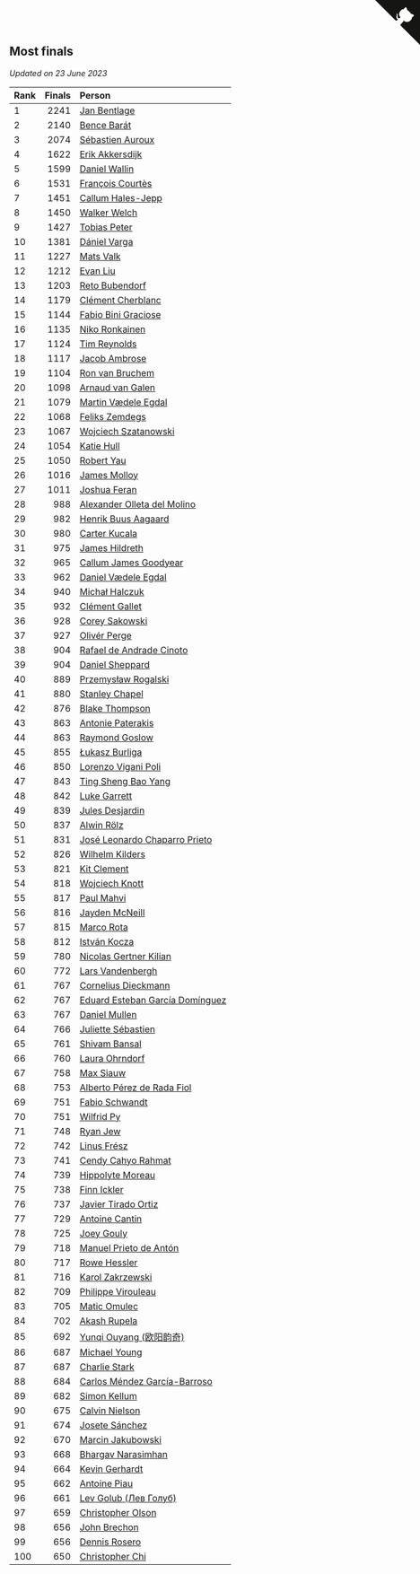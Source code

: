## Most finals

*Updated on 23 June 2023*

| Rank | Finals | Person |
| :--- | ---: | :--- |
| 1 | 2241 | [Jan Bentlage](https://www.worldcubeassociation.org/persons/2010BENT01) |
| 2 | 2140 | [Bence Barát](https://www.worldcubeassociation.org/persons/2008BARA01) |
| 3 | 2074 | [Sébastien Auroux](https://www.worldcubeassociation.org/persons/2008AURO01) |
| 4 | 1622 | [Erik Akkersdijk](https://www.worldcubeassociation.org/persons/2005AKKE01) |
| 5 | 1599 | [Daniel Wallin](https://www.worldcubeassociation.org/persons/2013WALL03) |
| 6 | 1531 | [François Courtès](https://www.worldcubeassociation.org/persons/2008COUR01) |
| 7 | 1451 | [Callum Hales-Jepp](https://www.worldcubeassociation.org/persons/2012HALE01) |
| 8 | 1450 | [Walker Welch](https://www.worldcubeassociation.org/persons/2011WELC01) |
| 9 | 1427 | [Tobias Peter](https://www.worldcubeassociation.org/persons/2014PETE03) |
| 10 | 1381 | [Dániel Varga](https://www.worldcubeassociation.org/persons/2008VARG01) |
| 11 | 1227 | [Mats Valk](https://www.worldcubeassociation.org/persons/2007VALK01) |
| 12 | 1212 | [Evan Liu](https://www.worldcubeassociation.org/persons/2009LIUE01) |
| 13 | 1203 | [Reto Bubendorf](https://www.worldcubeassociation.org/persons/2012BUBE01) |
| 14 | 1179 | [Clément Cherblanc](https://www.worldcubeassociation.org/persons/2014CHER05) |
| 15 | 1144 | [Fabio Bini Graciose](https://www.worldcubeassociation.org/persons/2010GRAC02) |
| 16 | 1135 | [Niko Ronkainen](https://www.worldcubeassociation.org/persons/2010RONK01) |
| 17 | 1124 | [Tim Reynolds](https://www.worldcubeassociation.org/persons/2005REYN01) |
| 18 | 1117 | [Jacob Ambrose](https://www.worldcubeassociation.org/persons/2010AMBR01) |
| 19 | 1104 | [Ron van Bruchem](https://www.worldcubeassociation.org/persons/2003BRUC01) |
| 20 | 1098 | [Arnaud van Galen](https://www.worldcubeassociation.org/persons/2006GALE01) |
| 21 | 1079 | [Martin Vædele Egdal](https://www.worldcubeassociation.org/persons/2013EGDA02) |
| 22 | 1068 | [Feliks Zemdegs](https://www.worldcubeassociation.org/persons/2009ZEMD01) |
| 23 | 1067 | [Wojciech Szatanowski](https://www.worldcubeassociation.org/persons/2011SZAT01) |
| 24 | 1054 | [Katie Hull](https://www.worldcubeassociation.org/persons/2010HULL01) |
| 25 | 1050 | [Robert Yau](https://www.worldcubeassociation.org/persons/2009YAUR01) |
| 26 | 1016 | [James Molloy](https://www.worldcubeassociation.org/persons/2011MOLL01) |
| 27 | 1011 | [Joshua Feran](https://www.worldcubeassociation.org/persons/2011FERA01) |
| 28 | 988 | [Alexander Olleta del Molino](https://www.worldcubeassociation.org/persons/2008OLLE01) |
| 29 | 982 | [Henrik Buus Aagaard](https://www.worldcubeassociation.org/persons/2006BUUS01) |
| 30 | 980 | [Carter Kucala](https://www.worldcubeassociation.org/persons/2015KUCA01) |
| 31 | 975 | [James Hildreth](https://www.worldcubeassociation.org/persons/2009HILD01) |
| 32 | 965 | [Callum James Goodyear](https://www.worldcubeassociation.org/persons/2012GOOD02) |
| 33 | 962 | [Daniel Vædele Egdal](https://www.worldcubeassociation.org/persons/2013EGDA01) |
| 34 | 940 | [Michał Halczuk](https://www.worldcubeassociation.org/persons/2006HALC01) |
| 35 | 932 | [Clément Gallet](https://www.worldcubeassociation.org/persons/2004GALL02) |
| 36 | 928 | [Corey Sakowski](https://www.worldcubeassociation.org/persons/2011SAKO01) |
| 37 | 927 | [Olivér Perge](https://www.worldcubeassociation.org/persons/2007PERG01) |
| 38 | 904 | [Rafael de Andrade Cinoto](https://www.worldcubeassociation.org/persons/2007CINO01) |
| 39 | 904 | [Daniel Sheppard](https://www.worldcubeassociation.org/persons/2009SHEP01) |
| 40 | 889 | [Przemysław Rogalski](https://www.worldcubeassociation.org/persons/2013ROGA02) |
| 41 | 880 | [Stanley Chapel](https://www.worldcubeassociation.org/persons/2016CHAP04) |
| 42 | 876 | [Blake Thompson](https://www.worldcubeassociation.org/persons/2010THOM03) |
| 43 | 863 | [Antonie Paterakis](https://www.worldcubeassociation.org/persons/2012PATE01) |
| 44 | 863 | [Raymond Goslow](https://www.worldcubeassociation.org/persons/2014GOSL01) |
| 45 | 855 | [Łukasz Burliga](https://www.worldcubeassociation.org/persons/2013BURL01) |
| 46 | 850 | [Lorenzo Vigani Poli](https://www.worldcubeassociation.org/persons/2007POLI01) |
| 47 | 843 | [Ting Sheng Bao Yang](https://www.worldcubeassociation.org/persons/2008BAOY01) |
| 48 | 842 | [Luke Garrett](https://www.worldcubeassociation.org/persons/2017GARR05) |
| 49 | 839 | [Jules Desjardin](https://www.worldcubeassociation.org/persons/2010DESJ01) |
| 50 | 837 | [Alwin Rölz](https://www.worldcubeassociation.org/persons/2016ROLZ01) |
| 51 | 831 | [José Leonardo Chaparro Prieto](https://www.worldcubeassociation.org/persons/2011CHAP01) |
| 52 | 826 | [Wilhelm Kilders](https://www.worldcubeassociation.org/persons/2010KILD02) |
| 53 | 821 | [Kit Clement](https://www.worldcubeassociation.org/persons/2008CLEM01) |
| 54 | 818 | [Wojciech Knott](https://www.worldcubeassociation.org/persons/2011KNOT01) |
| 55 | 817 | [Paul Mahvi](https://www.worldcubeassociation.org/persons/2012MAHV01) |
| 56 | 816 | [Jayden McNeill](https://www.worldcubeassociation.org/persons/2012MCNE01) |
| 57 | 815 | [Marco Rota](https://www.worldcubeassociation.org/persons/2009ROTA01) |
| 58 | 812 | [István Kocza](https://www.worldcubeassociation.org/persons/2005KOCZ01) |
| 59 | 780 | [Nicolas Gertner Kilian](https://www.worldcubeassociation.org/persons/2013GERT01) |
| 60 | 772 | [Lars Vandenbergh](https://www.worldcubeassociation.org/persons/2003VAND01) |
| 61 | 767 | [Cornelius Dieckmann](https://www.worldcubeassociation.org/persons/2009DIEC01) |
| 62 | 767 | [Eduard Esteban García Domínguez](https://www.worldcubeassociation.org/persons/2011EDUA01) |
| 63 | 767 | [Daniel Mullen](https://www.worldcubeassociation.org/persons/2016MULL04) |
| 64 | 766 | [Juliette Sébastien](https://www.worldcubeassociation.org/persons/2014SEBA01) |
| 65 | 761 | [Shivam Bansal](https://www.worldcubeassociation.org/persons/2011BANS02) |
| 66 | 760 | [Laura Ohrndorf](https://www.worldcubeassociation.org/persons/2009OHRN01) |
| 67 | 758 | [Max Siauw](https://www.worldcubeassociation.org/persons/2017SIAU02) |
| 68 | 753 | [Alberto Pérez de Rada Fiol](https://www.worldcubeassociation.org/persons/2011FIOL01) |
| 69 | 751 | [Fabio Schwandt](https://www.worldcubeassociation.org/persons/2014SCHW02) |
| 70 | 751 | [Wilfrid Py](https://www.worldcubeassociation.org/persons/2016PYWI01) |
| 71 | 748 | [Ryan Jew](https://www.worldcubeassociation.org/persons/2008JEWR01) |
| 72 | 742 | [Linus Frész](https://www.worldcubeassociation.org/persons/2011FRES01) |
| 73 | 741 | [Cendy Cahyo Rahmat](https://www.worldcubeassociation.org/persons/2010RAHM02) |
| 74 | 739 | [Hippolyte Moreau](https://www.worldcubeassociation.org/persons/2008MORE02) |
| 75 | 738 | [Finn Ickler](https://www.worldcubeassociation.org/persons/2012ICKL01) |
| 76 | 737 | [Javier Tirado Ortiz](https://www.worldcubeassociation.org/persons/2009TIRA01) |
| 77 | 729 | [Antoine Cantin](https://www.worldcubeassociation.org/persons/2010CANT02) |
| 78 | 725 | [Joey Gouly](https://www.worldcubeassociation.org/persons/2007GOUL01) |
| 79 | 718 | [Manuel Prieto de Antón](https://www.worldcubeassociation.org/persons/2015ANTO04) |
| 80 | 717 | [Rowe Hessler](https://www.worldcubeassociation.org/persons/2007HESS01) |
| 81 | 716 | [Karol Zakrzewski](https://www.worldcubeassociation.org/persons/2014ZAKR01) |
| 82 | 709 | [Philippe Virouleau](https://www.worldcubeassociation.org/persons/2008VIRO01) |
| 83 | 705 | [Matic Omulec](https://www.worldcubeassociation.org/persons/2010OMUL02) |
| 84 | 702 | [Akash Rupela](https://www.worldcubeassociation.org/persons/2012RUPE01) |
| 85 | 692 | [Yunqi Ouyang (欧阳韵奇)](https://www.worldcubeassociation.org/persons/2007YUNQ01) |
| 86 | 687 | [Michael Young](https://www.worldcubeassociation.org/persons/2008YOUN02) |
| 87 | 687 | [Charlie Stark](https://www.worldcubeassociation.org/persons/2014STAR05) |
| 88 | 684 | [Carlos Méndez García-Barroso](https://www.worldcubeassociation.org/persons/2010GARC02) |
| 89 | 682 | [Simon Kellum](https://www.worldcubeassociation.org/persons/2016KELL12) |
| 90 | 675 | [Calvin Nielson](https://www.worldcubeassociation.org/persons/2014NIEL03) |
| 91 | 674 | [Josete Sánchez](https://www.worldcubeassociation.org/persons/2015SANC18) |
| 92 | 670 | [Marcin Jakubowski](https://www.worldcubeassociation.org/persons/2007JAKU01) |
| 93 | 668 | [Bhargav Narasimhan](https://www.worldcubeassociation.org/persons/2011NARA02) |
| 94 | 664 | [Kevin Gerhardt](https://www.worldcubeassociation.org/persons/2013GERH01) |
| 95 | 662 | [Antoine Piau](https://www.worldcubeassociation.org/persons/2008PIAU01) |
| 96 | 661 | [Lev Golub (Лев Голуб)](https://www.worldcubeassociation.org/persons/2014HOLU01) |
| 97 | 659 | [Christopher Olson](https://www.worldcubeassociation.org/persons/2009OLSO01) |
| 98 | 656 | [John Brechon](https://www.worldcubeassociation.org/persons/2010BREC01) |
| 99 | 656 | [Dennis Rosero](https://www.worldcubeassociation.org/persons/2010ROSE03) |
| 100 | 650 | [Christopher Chi](https://www.worldcubeassociation.org/persons/2014CHIC01) |


<a href="https://github.com/JustinTimeCuber/wca_statistics" class="github-corner" aria-label="View source on Github"><svg width="80" height="80" viewBox="0 0 250 250" style="fill:#151513; color:#fff; position: absolute; top: 0; border: 0; right: 0;" aria-hidden="true"><path d="M0,0 L115,115 L130,115 L142,142 L250,250 L250,0 Z"></path><path d="M128.3,109.0 C113.8,99.7 119.0,89.6 119.0,89.6 C122.0,82.7 120.5,78.6 120.5,78.6 C119.2,72.0 123.4,76.3 123.4,76.3 C127.3,80.9 125.5,87.3 125.5,87.3 C122.9,97.6 130.6,101.9 134.4,103.2" fill="currentColor" style="transform-origin: 130px 106px;" class="octo-arm"></path><path d="M115.0,115.0 C114.9,115.1 118.7,116.5 119.8,115.4 L133.7,101.6 C136.9,99.2 139.9,98.4 142.2,98.6 C133.8,88.0 127.5,74.4 143.8,58.0 C148.5,53.4 154.0,51.2 159.7,51.0 C160.3,49.4 163.2,43.6 171.4,40.1 C171.4,40.1 176.1,42.5 178.8,56.2 C183.1,58.6 187.2,61.8 190.9,65.4 C194.5,69.0 197.7,73.2 200.1,77.6 C213.8,80.2 216.3,84.9 216.3,84.9 C212.7,93.1 206.9,96.0 205.4,96.6 C205.1,102.4 203.0,107.8 198.3,112.5 C181.9,128.9 168.3,122.5 157.7,114.1 C157.9,116.9 156.7,120.9 152.7,124.9 L141.0,136.5 C139.8,137.7 141.6,141.9 141.8,141.8 Z" fill="currentColor" class="octo-body"></path></svg></a><style>.github-corner:hover .octo-arm{animation:octocat-wave 560ms ease-in-out}@keyframes octocat-wave{0%,100%{transform:rotate(0)}20%,60%{transform:rotate(-25deg)}40%,80%{transform:rotate(10deg)}}@media (max-width:500px){.github-corner:hover .octo-arm{animation:none}.github-corner .octo-arm{animation:octocat-wave 560ms ease-in-out}}</style>
